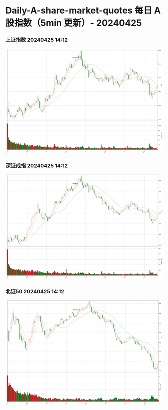 
# Daily-A-share-market-quotes 每日 A 股指数（5min 更新）- 20240425

### 上证指数 20240425 14:12
![](./fig/2024/4/20240425-sh000001.png)

### 深证成指 20240425 14:12
![](./fig/2024/4/20240425-sz399001.png)

### 北证50 20240425 14:12
![](./fig/2024/4/20240425-bj899050.png)
